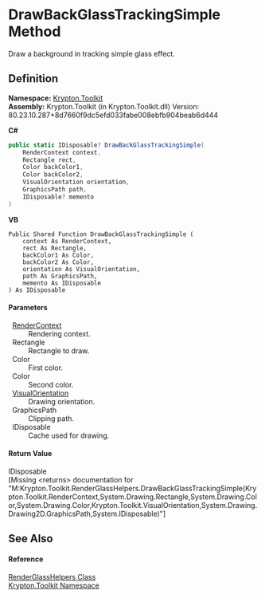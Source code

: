 # DrawBackGlassTrackingSimple Method


Draw a background in tracking simple glass effect.



## Definition
**Namespace:** <a href="79d2eac2-21f4-54ff-7552-b20c33c30600.md">Krypton.Toolkit</a>  
**Assembly:** Krypton.Toolkit (in Krypton.Toolkit.dll) Version: 80.23.10.287+8d7660f9dc5efd033fabe008ebfb904beab6d444

**C#**
``` C#
public static IDisposable? DrawBackGlassTrackingSimple(
	RenderContext context,
	Rectangle rect,
	Color backColor1,
	Color backColor2,
	VisualOrientation orientation,
	GraphicsPath path,
	IDisposable? memento
)
```
**VB**
``` VB
Public Shared Function DrawBackGlassTrackingSimple ( 
	context As RenderContext,
	rect As Rectangle,
	backColor1 As Color,
	backColor2 As Color,
	orientation As VisualOrientation,
	path As GraphicsPath,
	memento As IDisposable
) As IDisposable
```



#### Parameters
<dl><dt>  <a href="ef60a5af-08ff-7a94-87f5-362a7e392cd4.md">RenderContext</a></dt><dd>Rendering context.</dd><dt>  Rectangle</dt><dd>Rectangle to draw.</dd><dt>  Color</dt><dd>First color.</dd><dt>  Color</dt><dd>Second color.</dd><dt>  <a href="d38051f8-c2cc-e81c-0029-02f7ad46f2fa.md">VisualOrientation</a></dt><dd>Drawing orientation.</dd><dt>  GraphicsPath</dt><dd>Clipping path.</dd><dt>  IDisposable</dt><dd>Cache used for drawing.</dd></dl>

#### Return Value
IDisposable  
\[Missing &lt;returns&gt; documentation for "M:Krypton.Toolkit.RenderGlassHelpers.DrawBackGlassTrackingSimple(Krypton.Toolkit.RenderContext,System.Drawing.Rectangle,System.Drawing.Color,System.Drawing.Color,Krypton.Toolkit.VisualOrientation,System.Drawing.Drawing2D.GraphicsPath,System.IDisposable)"\]

## See Also


#### Reference
<a href="5dd36462-c8ca-e41d-4392-c6e4e5729519.md">RenderGlassHelpers Class</a>  
<a href="79d2eac2-21f4-54ff-7552-b20c33c30600.md">Krypton.Toolkit Namespace</a>  
